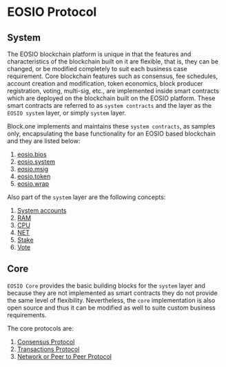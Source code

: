 # EOSIO Protocol

## System

The EOSIO blockchain platform is unique in that the features and characteristics of the blockchain built on it are flexible, that is, they can be changed, or be modified completely to suit each business case requirement. Core blockchain features such as consensus, fee schedules, account creation and modification, token economics, block producer registration, voting, multi-sig, etc., are implemented inside smart contracts which are deployed on the blockchain built on the EOSIO platform. These smart contracts are referred to as `system contracts` and the layer as the `EOSIO system` layer, or simply `system` layer.

Block.one implements and maintains these `system contracts`, as samples only, encapsulating the base functionality for an EOSIO based blockchain and they are listed below:

1. [eosio.bios](https://github.com/EOSIO/eosio.contracts/tree/master/docs/02_system_contracts/01_eosio_bios.md)
2. [eosio.system](https://github.com/EOSIO/eosio.contracts/tree/master/docs/02_system_contracts/02_eosio_system.md)
3. [eosio.msig](https://github.com/EOSIO/eosio.contracts/tree/master/docs/02_system_contracts/03_eosio_msig.md)
4. [eosio.token](https://github.com/EOSIO/eosio.contracts/tree/master/docs/02_system_contracts/04_eosio_token.md)
5. [eosio.wrap](https://github.com/EOSIO/eosio.contracts/tree/master/docs/02_system_contracts/05_eosio_wrap.md)

Also part of the `system` layer are the following concepts:

1. [System accounts](https://github.com/EOSIO/eosio.contracts/tree/master/docs/01_core_concepts/01_system.md)
2. [RAM](https://github.com/EOSIO/eosio.contracts/tree/master/docs/01_core_concepts/02_ram.md)
3. [CPU](https://github.com/EOSIO/eosio.contracts/tree/master/docs/01_core_concepts/03_cpu.md)
4. [NET](https://github.com/EOSIO/eosio.contracts/tree/master/docs/01_core_concepts/04_net.md)
5. [Stake](https://github.com/EOSIO/eosio.contracts/tree/master/docs/01_core_concepts/05_stake.md)
6. [Vote](https://github.com/EOSIO/eosio.contracts/tree/master/docs/01_core_concepts/06_vote.md)

## Core

`EOSIO Core` provides the basic building blocks for the `system` layer and because they are not implemented as smart contracts they do not provide the same level of flexibility. Nevertheless, the `core` implementation is also open source and thus it can be modified as well to suite custom business requirements.

The core protocols are:

1. [Consensus Protocol](04_protocol/01_consensus_protocol.md)
2. [Transactions Protocol](04_protocol/02_transactions_protocol.md)
3. [Network or Peer to Peer Protocol](04_protocol/03_network_peer_protocol.md)